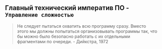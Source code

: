 ## Главный технический императив ПО - `Управление сложностью`

> Не следует пытаться охватить всю программу сразу. Вместо этого мы должны попытаться организовывать программы так, что бы можно было безопасно работать с их отдельными фрагментами по очереди. 
\- Дийкстра, 1972
